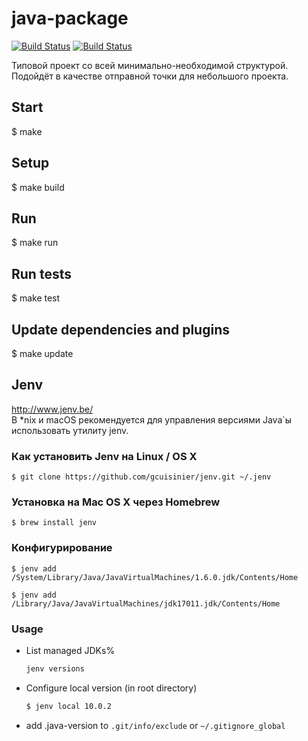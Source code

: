 # java-package

[![Build Status](https://jitpack.io/v/hexlet-boilerplates/java-package.svg)](https://jitpack.io/#hexlet-boilerplates/java-package)
[![Build Status](https://travis-ci.org/hexlet-boilerplates/java-package.svg?branch=master)](https://travis-ci.org/hexlet-boilerplates/java-package)

Типовой проект со всей минимально-необходимой структурой. Подойдёт в качестве отправной точки для небольшого проекта. 

## Start

$ make

## Setup
$ make build

## Run
$ make run

## Run tests
$ make test

## Update dependencies and plugins
$ make update

## Jenv
http://www.jenv.be/  
В *nix и macOS рекомендуется для управления версиями Java\`ы использовать утилиту jenv. 

### Как установить Jenv на Linux / OS X
`$ git clone https://github.com/gcuisinier/jenv.git ~/.jenv`

### Установка на Mac OS X через Homebrew
`$ brew install jenv`

### Конфигурирование
`$ jenv add /System/Library/Java/JavaVirtualMachines/1.6.0.jdk/Contents/Home`

`$ jenv add /Library/Java/JavaVirtualMachines/jdk17011.jdk/Contents/Home`

### Usage
   * List managed JDKs%
      ```bash
     jenv versions
      ```
   * Configure local version (in root directory)
      ```bash
     $ jenv local 10.0.2
      ```
   * add .java-version to `.git/info/exclude` or `~/.gitignore_global`
   